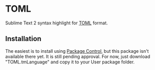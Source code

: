 TOML
====

Sublime Text 2 syntax highlight for [TOML](https://github.com/mojombo/toml) format.

Installation
------------
The easiest is to install using [Package Control](http://wbond.net/sublime_packages/package_control), but this package isn't available there yet. It is still pending approval. For now, just download "TOML.tmLanguage" and copy it to your User package folder.
